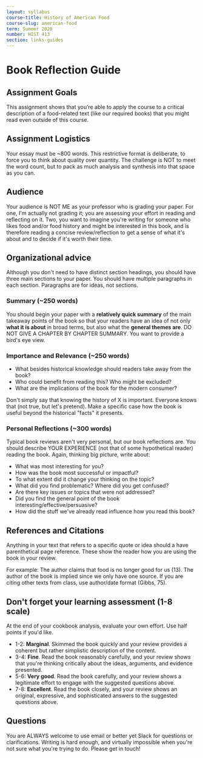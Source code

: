```yaml
---
layout: syllabus
course-title: History of American Food
course-slug: american-food
term: Summer 2020
number: HIST 413
section: links-guides
---
```



# Book Reflection Guide

## Assignment Goals
This assignment shows that you’re able to apply the course to a critical description of a food-related text (like our required books) that you might read even outside of this course.

## Assignment Logistics
Your essay must be ~800 words. This restrictive format is deliberate, to force you to think about quality over quantity. The challenge is NOT to meet the word count, but to pack as much analysis and synthesis into that space as you can.

## Audience
Your audience is NOT ME as your professor who is grading your paper. For one, I'm actually not grading it; you are assessing your effort in reading and reflecting on it. Two, you want to imagine you're writing for someone who likes food and/or food history and might be interested in this book, and is therefore reading a concise review/reflection to get a sense of what it's about and to decide if it's worth their time.

## Organizational advice
Although you don't need to have distinct section headings, you should have three main sections to your paper. You should have multiple paragraphs in each section. Paragraphs are for ideas, not sections.

### Summary (~250 words)
You should begin your paper with a **relatively quick summary** of the main takeaway points of the book so that your readers have an idea of not only **what it is about** in broad terms, but also what the **general themes are**. DO NOT GIVE A CHAPTER BY CHAPTER SUMMARY. You want to provide a bird's eye view.


### Importance and Relevance (~250 words)
- What besides historical knowledge should readers take away from the book?
- Who could benefit from reading this? Who might be excluded?
- What are the implications of the book for the modern consumer?

Don't simply say that knowing the history of X is important. Everyone knows that (not true, but let's pretend). Make a specific case how the book is useful beyond the historical "facts" it presents.


### Personal Reflections (~300 words)
Typical book reviews aren't very personal, but our book reflections are. You should describe YOUR EXPERIENCE (not that of some hypothetical reader) reading the book. Again, thinking big picture, write about:

- What was most interesting for you?
- How was the book most successful or impactful?
- To what extent did it change your thinking on the topic?
- What did you find problematic? Where did you get confused?
- Are there key issues or topics that were not addressed?
- Did you find the general point of the book interesting/effective/persuasive?
- How did the stuff we've already read influence how you read this book?



## References and Citations
Anything in your text that refers to a specific quote or idea should a have parenthetical page reference. These show the reader how you are using the book in your review.

For example: The author claims that food is no longer good for us (13). The author of the book is implied since we only have one source. If you are citing other texts from class, use author/date format (Gibbs, 75).


## Don't forget your learning assessment (1-8 scale)
At the end of your cookbook analysis, evaluate your own effort. Use half points if you'd like.

- 1-2: **Marginal**. Skimmed the book quickly and your review provides a coherent but rather simplistic description of the content.
- 3-4: **Fine**. Read the book reasonably carefully, and your review shows that you're thinking critically about the ideas, arguments, and evidence presented.
- 5-6: **Very good**. Read the book carefully, and your review shows a legitimate effort to engage with the suggested questions above.
- 7-8: **Excellent**. Read the book closely, and your review shows an original, expressive, and sophisticated answers to the suggested questions above.

## Questions
You are ALWAYS welcome to use email or better yet Slack for questions or clarifications. Writing is hard enough, and virtually impossible when you're not sure what you're trying to do. Please get in touch!
